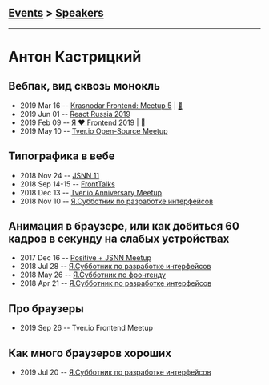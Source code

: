 ## [Events](../README.md) > [Speakers](../speakers.md)
---

# Антон Кастрицкий

## Вебпак, вид сквозь монокль
- 2019 Mar 16 -- [Krasnodar Frontend: Meetup 5](https://www.youtube.com/watch?v=6Q3DmKH-ehY)  | [:notebook:](https://yadi.sk/i/S2BUWNht_6zPPA)  
- 2019 Jun 01 -- [React Russia 2019](https://www.youtube.com/watch?v=WI7lB27ZslQ)    
- 2019 Feb 09 -- [Я ❤ Frontend 2019](https://www.youtube.com/watch?v=Tg8IVbvturM)  | [:notebook:](https://yadi.sk/i/9oydqY8iwcY__A)  
- 2019 May 10 -- [Tver.io Open-Source Meetup](https://youtu.be/qcj2bX4sB9E?list=PLiOxDlmyqigwsET23hypu15X7vTgxt00L)    
## Типографика в вебе
- 2018 Nov 24 -- [JSNN 11](https://www.youtube.com/watch?v=bOAWcPg-Miw)    
- 2018 Sep 14-15 -- [FrontTalks](https://events.yandex.ru/lib/talks/6359/)    
- 2018 Dec 13 -- [Tver.io Anniversary Meetup](https://www.youtube.com/watch?v=qlAV7OrdJtc)    
- 2018 Nov 10 -- [Я.Субботник по разработке интерфейсов](https://events.yandex.ru/lib/talks/6682/)    
## Анимация в браузере, или как добиться 60 кадров в секунду на слабых устройствах
- 2017 Dec 16 -- [Positive + JSNN Meetup](https://www.youtube.com/watch?v=w0FiCUP9tD8)    
- 2018 Jul 28 -- [Я.Субботник по разработке интерфейсов](https://events.yandex.ru/lib/talks/5925/)    
- 2018 May 26 -- [Я.Субботник по фронтенду](https://events.yandex.ru/lib/talks/5952/)    
- 2018 Apr 21 -- [Я.Субботник по разработке интерфейсов](https://events.yandex.ru/lib/talks/5738/)    
## Про браузеры
- 2019 Sep 26 -- Tver.io Frontend Meetup    
## Как много браузеров хороших
- 2019 Jul 20 -- [Я.Субботник по разработке интерфейсов](https://events.yandex.ru/lib/talks/7519/)    
